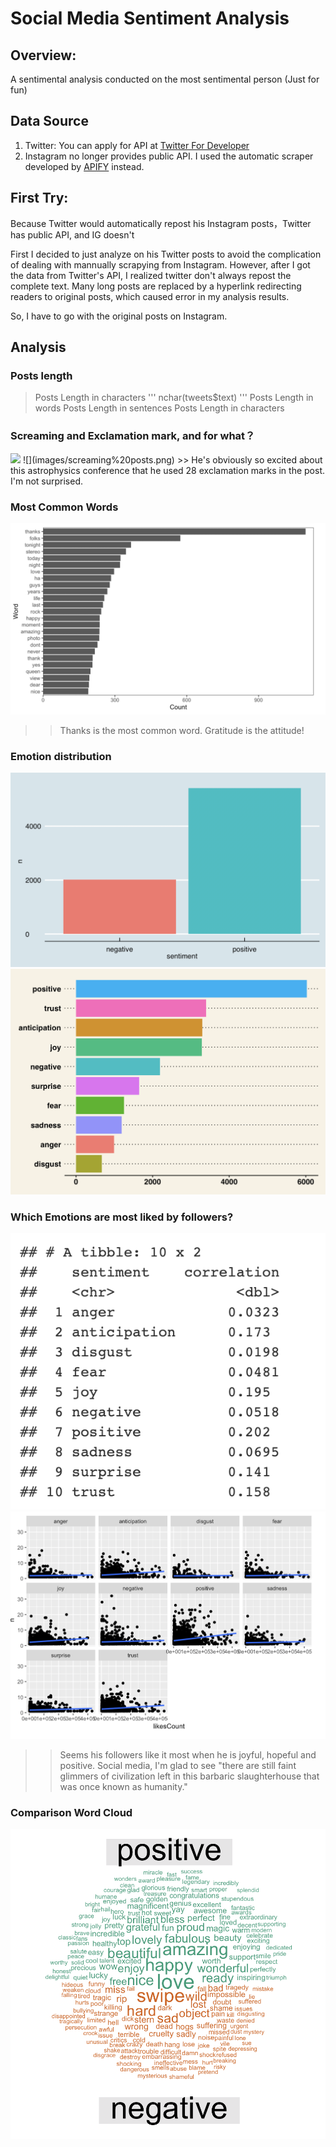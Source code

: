 # Social Media Sentiment Analysis

## Overview:
A sentimental analysis conducted on the most sentimental person (Just for fun)

## Data Source
1. Twitter: You can apply for API at [Twitter For Developer](https://developer.twitter.com/en/docs)
2. Instagram no longer provides public API. I used the automatic scraper developed by [APIFY](https://apify.com/) instead.

## First Try:
Because Twitter would automatically repost his Instagram posts，Twitter has public API, and IG doesn't

First I decided to just analyze on his Twitter posts to avoid the complication of dealing with mannually scrapying from Instagram.
However, after I got the data from Twitter's API, I realized twitter don't always repost the complete text. Many long posts are replaced by a hyperlink redirecting readers to original posts, which caused error in my analysis results.

So, I have to go with the original posts on Instagram.

## Analysis
### Posts length 
> Posts Length in characters
  '''
  nchar(tweets$text)
  '''
> Posts Length in words
> Posts Length in sentences
> Posts Length in characters

### Screaming and Exclamation mark, and for what？
 <img src="screaming%20posts.pn" width="40%">
![](images/screaming%20posts.png)
>> He's obviously so excited about this astrophysics conference that he used 28 exclamation marks in the post. I'm not surprised.

### Most Common Words 
![](images/Most%20Common%20Words.png)

>> Thanks is the most common word. Gratitude is the attitude!

### Emotion distribution
![](images/positive_negative.png)
![](images/emotion%20Distribution.png)

### Which Emotions are most liked by followers?
![](images/emotion%20and%20likecount%20corr.png)
![](images/emotion%20and%20likecount%20correlation.png)
>> Seems his followers like it most when he is joyful, hopeful and positive. Social media, I'm glad to see "there are still faint glimmers of civilization left in this barbaric slaughterhouse that was once known as humanity."

### Comparison Word Cloud
![](images/comparison%20word%20cloud.png)









